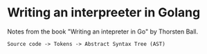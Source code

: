 # Writing an interpreeter in Golang

Notes from the book "Writing an intepreter in Go" by Thorsten Ball.

```
Source code -> Tokens -> Abstract Syntax Tree (AST)
```